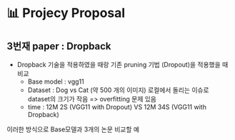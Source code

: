 # 📊 Projecy Proposal
## 3번재 paper : Dropback
- Dropback 기술을 적용하였을 때랑 기존 pruning 기법 (Dropout)을 적용했을 때 비교
  - Base model : vgg11
  - Dataset : Dog vs Cat (약 500 개의 이미지)
    로컬에서 돌리는 이슈로 dataset의 크기가 작음 => overfitting 문제 있음
  - time : 12M 2S (VGG11 with Dropout) VS 12M 34S (VGG11 with Dropback)

이러한 방식으로 Base모델과 3개의 논문 비교할 예
